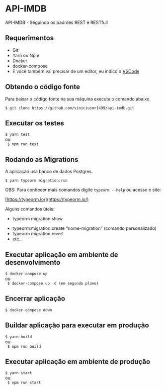 # API-IMDB

API-IMDB - Seguindo os padrões REST e RESTfull

## Requerimentos

* Git
* Yarn ou Npm
* Docker
* docker-compose
* E você também vai precisar de um editor, eu indico o [VSCode](https://code.visualstudio.com/)

## Obtendo o código fonte

Para baixar o código fonte na sua máquina execute o comando abaixo.

` $ git clone https://github.com/viniciusmr1499/api-imdb.git `

## Executar os testes

` $ yarn test `
<br />
ou
<br />
` $ npm run test`

## Rodando as Migrations

A aplicação usa banco de dados Postgres.

` $ yarn typeorm migration:run `

OBS: Para conhecer mais comandos digite ` typeorm --help ` ou acesso o site:

[https://typeorm.io/](https://typeorm.io/)

Alguns comandos úteis:
* typeorm migration:show
<!-- * typeorm migration:create -n "nome-migration" -->
* typeorm:migration:create "nome-migration" (comando personalizado)
* typeorm migration:revert
* etc...

## Executar aplicação em ambiente de desenvolvimento

` $ docker-compose up `
<br />
ou
<br />
` $ docker-compose up -d (em segundo plano)`

## Encerrar aplicação

` $ docker-compose down `

## Buildar aplicação para executar em produção

` $ yarn build `
<br />
ou
<br />
` $ npm run build`

## Executar aplicação em ambiente de produção
` $ yarn start `
<br />
ou
<br />
` $ npm run start`
